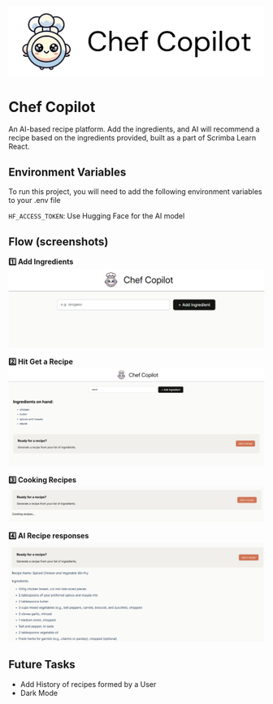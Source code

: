 ![Chef Copilot Banner](Images/Chef-Github.jpg)

# Chef Copilot

An AI-based recipe platform. Add the ingredients, and AI will recommend a recipe based on the ingredients provided, built as a part of Scrimba Learn React.

## Environment Variables

To run this project, you will need to add the following environment variables to your .env file

`HF_ACCESS_TOKEN`: Use Hugging Face for the AI model

## Flow (screenshots)

**1️⃣ Add Ingredients**
![Add Ingredients](screenshots/header.png)

**2️⃣ Hit Get a Recipe**
![Hit Get Recipe](screenshots/Ingredients.png)

**3️⃣ Cooking Recipes**
![Cooking Recipe](screenshots/Cooking.png)

**4️⃣ AI Recipe responses**
![AI Recipe Response](screenshots/result.png)

## Future Tasks

- Add History of recipes formed by a User
- Dark Mode

